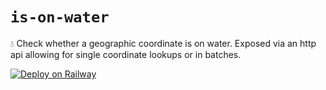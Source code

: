 # `is-on-water`

💧 Check whether a geographic coordinate is on water. Exposed via an http api allowing for single coordinate lookups or in batches.

[![Deploy on Railway](https://railway.app/button.svg)](https://railway.app/template/MfUYQX?referralCode=ToZEjF)
